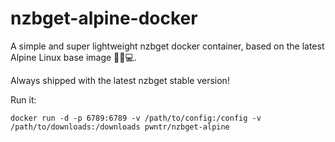 # nzbget-alpine-docker
A simple and super lightweight nzbget docker container, based on the latest Alpine Linux base image 🐧🐋💻.

Always shipped with the latest nzbget stable version!

Run it:
```shell
docker run -d -p 6789:6789 -v /path/to/config:/config -v /path/to/downloads:/downloads pwntr/nzbget-alpine
```
